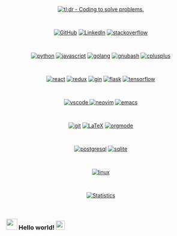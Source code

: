 <p align="center">
	<a href="https://github.com/nitinajaydixit"><img src="https://img.shields.io/badge/tl;dr%20--%20self%20explanatory%20bio-black.svg?logo=linux" alt="tl;dr - Coding to solve problems."></a>
</p><br>

<p align="center">
	<a href="https://github.com/nitinajaydixit"><img src="https://img.shields.io/github/followers/yedhink.svg?label=GitHub&style=social" alt="GitHub"></a>
	<a href="https://www.linkedin.com/in/nitin-a-dixit"><img src="https://img.shields.io/badge/LinkedIn--_.svg?style=social&logo=linkedin" alt="LinkedIn"></a>
	<a href="https://stackoverflow.com/users/9164526/nitin-dixit"><img src="https://img.shields.io/badge/stackoverflow-FE7A16.svg?style=social&logo=stackoverflow" alt="stackoverflow"></a>
</p><br>


<p align="center">
        <a href="https://github.com/yedhink/social-robot"><img src="https://img.shields.io/badge/python-DAA520.svg?style=for-the-badge&logo=python&logoColor=black" alt="python"></a>
       <a href="https://github.com/yedhink/dotfiles_ikigai"><img src="https://img.shields.io/badge/javascript-0000CD.svg?style=for-the-badge&logo=javascript&logoColor=black" alt="javascript"></a>
              <a href="https://github.com/yedhink/covid19-kerala-api"><img src="https://img.shields.io/badge/golang-00a4e3.svg?style=for-the-badge&logo=go&logoColor=black" alt="golang"></a>
	                    <a href="https://github.com/yedhink/bashed-on-a-feeling"><img src="https://img.shields.io/badge/shell_scripting-63b521.svg?style=for-the-badge&logo=gnu-bash&logoColor=black" alt="gnubash"></a>
			    	                    <a href="https://github.com/yedhink/ktu-cs-lab"><img src="https://img.shields.io/badge/c/c++-373637.svg?style=for-the-badge&logo=c%2B%2B&logoColor=black" alt="cplusplus"></a>
</p><br>



<p align="center">					    
 <a href="https://github.com/yedhink/dotfiles_ikigai"><img src="https://img.shields.io/badge/react-61DAFB.svg?style=for-the-badge&logo=react&logoColor=black" alt="react"></a>
  <a href="https://github.com/yedhink/dotfiles_ikigai"><img src="https://img.shields.io/badge/redux-764ABC.svg?style=for-the-badge&logo=redux&logoColor=black" alt="redux"></a>
  <a href="https://github.com/yedhink/covid19-kerala-api"><img src="https://img.shields.io/badge/gin-00a4e3.svg?style=for-the-badge&logo=go&logoColor=black" alt="gin"></a>
    <a href="https://github.com/yedhink/todo-webapp"><img src="https://img.shields.io/badge/flask-000000.svg?style=for-the-badge&logo=flask&logoColor=white" alt="flask"></a>
	    <a href="https://github.com/yedhink/social-robot"><img src="https://img.shields.io/badge/tensorflow-FF6F00.svg?style=for-the-badge&logo=tensorflow&logoColor=white" alt="tensorflow"></a>
</p><br>


<p align="center">
	<a href="https://github.com/yedhink/dotfiles_ikigai">
		<img src="https://img.shields.io/badge/vscode-blue.svg?style=for-the-badge&logo=visual-studio-code" alt="vscode">
	</a>
	<a href="https://github.com/yedhink/dotfiles_ikigai"><img src="https://img.shields.io/badge/neovim-darkgreen.svg?style=for-the-badge&logo=neovim&logoColor=white" alt="neovim"></a>
	<a href="https://github.com/yedhink/dotfiles_ikigai"><img src="https://img.shields.io/badge/spacemacs-purple.svg?style=for-the-badge&logo=spacemacs&logoColor=white" alt="emacs"></a>
</p><br>

<p align="center">
	 <a href="https://github.com/yedhink/dotfiles_ikigai"><img src="https://img.shields.io/badge/git-F05032.svg?style=for-the-badge&logo=git&logoColor=white" alt="git"></a>
	 <a href="https://github.com/yedhink/social-robot"><img src="https://img.shields.io/badge/LaTeX-008080.svg?style=for-the-badge&logo=latex&logoColor=white" alt="LaTeX"></a>
	<a href="https://github.com/yedhink/unittesting-seminar"><img src="https://img.shields.io/badge/org--mode-7F5AB6.svg?style=for-the-badge&logo=gnu-emacs&logoColor=white" alt="orgmode"></a>
</p><br>


<p align="center">
	 <a href="https://github.com/yedhink/dotfiles_ikigai"><img src="https://img.shields.io/badge/postgresql-336791.svg?style=for-the-badge&logo=postgresql&logoColor=black" alt="postgresql"></a>
		 <a href="https://github.com/yedhink/dotfiles_ikigai"><img src="https://img.shields.io/badge/sqlite-003B57.svg?style=for-the-badge&logo=sqlite&logoColor=black" alt="sqlite"></a>
</p><br>

<p align="center">
	<a href="https://github.com/yedhink"><img src="https://img.shields.io/badge/*nix is life-black.svg?logo=linux" alt="linux"></a>
</p><br>

<p align="center">
<a href="https://github.com/yedhink/dotfiles_ikigai">
<img align="center" src="https://github-readme-stats.vercel.app/api?username=yedhink&show_icons=true&title_color=fff&icon_color=79ff97&text_color=9f9f9f&bg_color=151515" alt="Statistics"/>
</a></p><br>

### <img src="https://github.com/abhishekapk/abhishekapk/blob/master/Assests/Hi.gif" width="29px"> Hello world!&nbsp;<img src="https://github.com/abhishekapk/abhishekapk/blob/master/Assests/Earth.gif" width="24px">

<!--
**nitinajaydixit/nitinajaydixit** is a ✨ _special_ ✨ repository because its `README.md` (this file) appears on your GitHub profile.

Here are some ideas to get you started:

- 🔭 I’m currently working on ...
- 🌱 I’m currently learning ...
- 👯 I’m looking to collaborate on ...
- 🤔 I’m looking for help with ...
- 💬 Ask me about ...
- 📫 How to reach me: ...
- 😄 Pronouns: ...
- ⚡ Fun fact: ...
-->
